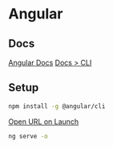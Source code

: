 # Angular


## Docs

[Angular Docs](https://angular.io/docs)
[Docs > CLI](https://angular.io/cli/)


## Setup

```bash
npm install -g @angular/cli
```


[Open URL on Launch](https://stackoverflow.com/a/42943826/1366033)

```bash
ng serve -o
```


